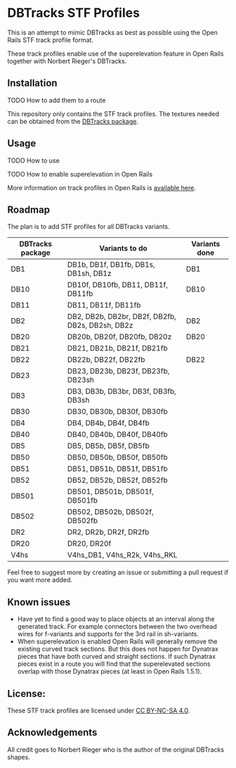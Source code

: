 
# DBTracks STF Profiles

This is an attempt to mimic DBTracks as best as possible using the Open Rails STF track profile format.

These track profiles enable use of the superelevation feature in Open Rails together with Norbert Rieger's DBTracks.


## Installation

TODO How to add them to a route


This repository only contains the STF track profiles. The textures needed can be obtained from the [DBTracks package](https://the-train.de/downloads/entry/11252-dbtracks/).

## Usage

TODO How to use


TODO How to enable superelevation in Open Rails


More information on track profiles in Open Rails is [available here](https://static.openrails.org/files/OpenRails-Testing-How%20to%20Provide%20Track%20Profiles%20for%20Open%20Rails%20Dynamic%20Track.pdf).


## Roadmap

The plan is to add STF profiles for all DBTracks variants.

| DBTracks package  | Variants to do                                   | Variants done |
|-------------------|--------------------------------------------------|---------------|
| DB1               | DB1b, DB1f, DB1fb, DB1s, DB1sh, DB1z             | DB1           |
| DB10              | DB10f, DB10fb, DB11, DB11f, DB11fb               | DB10          |
| DB11              | DB11, DB11f, DB11fb                              |               |
| DB2               | DB2, DB2b, DB2br, DB2f, DB2fb, DB2s, DB2sh, DB2z | DB2           |
| DB20              | DB20b, DB20f, DB20fb, DB20z                      | DB20          |
| DB21              | DB21, DB21b, DB21f, DB21fb                       |               |
| DB22              | DB22b, DB22f, DB22fb                             | DB22          |
| DB23              | DB23, DB23b, DB23f, DB23fb, DB23sh               |               |
| DB3               | DB3, DB3b, DB3br, DB3f, DB3fb, DB3sh             |               |
| DB30              | DB30, DB30b, DB30f, DB30fb                       |               |
| DB4               | DB4, DB4b, DB4f, DB4fb                           |               |
| DB40              | DB40, DB40b, DB40f, DB40fb                       |               |
| DB5               | DB5, DB5b, DB5f, DB5fb                           |               |
| DB50              | DB50, DB50b, DB50f, DB50fb                       |               |
| DB51              | DB51, DB51b, DB51f, DB51fb                       |               |
| DB52              | DB52, DB52b, DB52f, DB52fb                       |               |
| DB501             | DB501, DB501b, DB501f, DB501fb                   |               |
| DB502             | DB502, DB502b, DB502f, DB502fb                   |               |
| DR2               | DR2, DR2b, DR2f, DR2fb                           |               |
| DR20              | DR20, DR20f                                      |               |
| V4hs              | V4hs_DB1, V4hs_R2k, V4hs_RKL                     |               |

Feel free to suggest more by creating an issue or submitting a pull request if you want more added.

## Known issues

- Have yet to find a good way to place objects at an interval along the generated track. For example connectors between the two overhead wires for f-variants and supports for the 3rd rail in sh-variants.
- When superelevation is enabled Open Rails will generally remove the existing curved track sections. But this does not happen for Dynatrax pieces that have both curved and straight sections. If such Dynatrax pieces exist in a route you will find that the superelevated sections overlap with those Dynatrax pieces (at least in Open Rails 1.5.1).


## License:

These STF track profiles are licensed under [CC BY-NC-SA 4.0](https://creativecommons.org/licenses/by-nc-sa/4.0/).

## Acknowledgements

All credit goes to Norbert Rieger who is the author of the original DBTracks shapes.